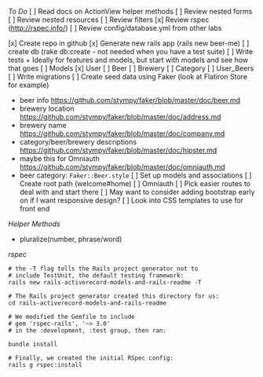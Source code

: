 *To Do*
[ ] Read docs on ActionView helper methods
[ ] Review nested forms
[ ] Review nested resources
[ ] Review filters
[x] Review rspec (http://rspec.info/)
[ ] Review config/database.yml from other labs

[x] Create repo in github
[x] Generate new rails app (rails new beer-me)
[ ] create db (rake db:create - not needed when you have a test suite)
[ ] Write tests
    + Ideally for features and models, but start with models and see how that goes
    [ ] Models
      [x] User
      [ ] Beer
      [ ] Brewery
      [ ] Category
      [ ] User_Beers
[ ] Write migrations
[ ] Create seed data using Faker (look at Flatiron Store for example)
  + beer info https://github.com/stympy/faker/blob/master/doc/beer.md
  + brewery location   https://github.com/stympy/faker/blob/master/doc/address.md
  + brewery name https://github.com/stympy/faker/blob/master/doc/company.md
  + category/beer/brewery descriptions https://github.com/stympy/faker/blob/master/doc/hipster.md
  + maybe this for Omniauth https://github.com/stympy/faker/blob/master/doc/omniauth.md
  + beer category: `Faker::Beer.style`
[ ] Set up models and associations
[ ] Create root path (welcome#home)
[ ] Omniauth
[ ] Pick easier routes to deal with and start there
[ ] May want to consider adding bootstrap early on if I want responsive design?
[ ] Look into CSS templates to use for front end

*Helper Methods*
+ pluralize(number, phrase/word)

*rspec*
```
# the -T flag tells the Rails project generator not to
# include TestUnit, the default testing framework:
rails new rails-activerecord-models-and-rails-readme -T

# The Rails project generator created this directory for us:
cd rails-activerecord-models-and-rails-readme

# We modified the Gemfile to include
# gem 'rspec-rails', '~> 3.0'
# in the :development, :test group, then ran:

bundle install

# Finally, we created the initial RSpec config:
rails g rspec:install
```
